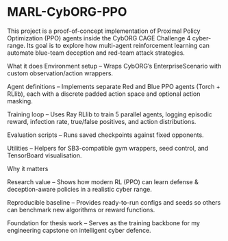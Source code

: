 ﻿# MARL-CybORG-PPO
 
This project is a proof-of-concept implementation of Proximal Policy Optimization (PPO) agents inside the CybORG CAGE Challenge 4 cyber-range.
Its goal is to explore how multi-agent reinforcement learning can automate blue-team deception and red-team attack strategies.

What it does
Environment setup – Wraps CybORG’s EnterpriseScenario with custom observation/action wrappers.

Agent definitions – Implements separate Red and Blue PPO agents (Torch + RLlib), each with a discrete padded action space and optional action masking.

Training loop – Uses Ray RLlib to train 5 parallel agents, logging episodic reward, infection rate, true/false positives, and action distributions.

Evaluation scripts – Runs saved checkpoints against fixed opponents.

Utilities – Helpers for SB3-compatible gym wrappers, seed control, and TensorBoard visualisation.

Why it matters

Research value – Shows how modern RL (PPO) can learn defense & deception-aware policies in a realistic cyber range.

Reproducible baseline – Provides ready-to-run configs and seeds so others can benchmark new algorithms or reward functions.

Foundation for thesis work – Serves as the training backbone for my engineering capstone on intelligent cyber defence.
